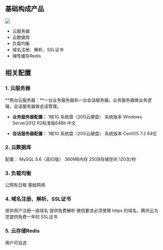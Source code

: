 
## 基础构成产品

![](http://i.imgur.com/vXwcHNr.png)
- 云服务器
- 云数据库
- 负载均衡
- 域名注册、解析、SSL证书
- 弹性缓存Redis

## 相关配置

### 1. 云服务器

**两台云服务器：**一台业务服务器和一台会话服务器。业务服务器做业务逻辑，会话服务器做会话管理。

- **业务服务器配置：**
1核1G
系统盘（20G云硬盘）
系统版本 Windows Server2012 R2标准版64Bit 中文

- **会话服务器配置：**
1核1G
系统盘（20G云硬盘）
系统版本 CentOS 7.2 64位

### 2. 云数据库

配置：
MySQL 5.6（高IO版）
360MB内存
25GB存储空间
120次/秒

### 3. 负载均衡
公网有日租
基础网络

### 4. 域名注册、解析、SSL证书

提供用户注册一级域名
提供免费解析
微信要求必须使用 https 的域名，腾讯云为您提供免费一年的 SSL证书

### 5. 云存储Redis
用户可自选
